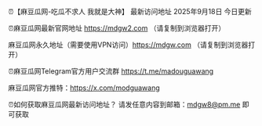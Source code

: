 ⏰【麻豆瓜网-吃瓜不求人 我就是大神】
最新访问地址  2025年9月18日 今日更新


⏰麻豆瓜网最新官网地址 https://mdgw2.com     （请复制到浏览器打开）

麻豆瓜网永久地址（需要使用VPN访问）https://mdgw.com   （请复制到浏览器打开）

⏰麻豆瓜网Telegram官方用户交流群   https://t.me/madouguawang

麻豆瓜网官方推特：https://x.com/modguawang

⏰如何获取麻豆瓜网最新访问地址？ 请发任意内容到邮箱：mdgw8@pm.me 即可获取
